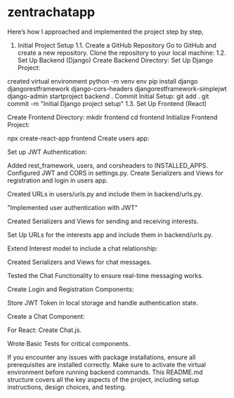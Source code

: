 # zentrachatapp

Here’s how I approached and implemented the project step by step,
1. Initial Project Setup 
1.1. Create a GitHub Repository
Go to GitHub and create a new repository.
Clone the repository to your local machine:
1.2. Set Up Backend (Django)
Create Backend Directory:
Set Up Django Project:

created virtual environment
python -m venv env
pip install django djangorestframework django-cors-headers djangorestframework-simplejwt
django-admin startproject backend .
Commit Initial Setup:
git add .
git commit -m "Initial Django project setup"
1.3. Set Up Frontend (React)

Create Frontend Directory:
mkdir frontend
cd frontend
Initialize Frontend Project:

npx create-react-app frontend
Create users app:

Set up JWT Authentication:

Added rest_framework, users, and corsheaders to INSTALLED_APPS.
Configured JWT and CORS in settings.py.
Create Serializers and Views for registration and login in users app.

Created URLs in users/urls.py and include them in backend/urls.py.


"Implemented user authentication with JWT"

Created Serializers and Views for sending and receiving interests.

Set Up URLs for the interests app and include them in backend/urls.py.


Extend Interest model to include a chat relationship:

Created Serializers and Views for chat messages.

Tested the Chat Functionality to ensure real-time messaging works.

Create Login and Registration Components:

Store JWT Token in local storage and handle authentication state.

Create a Chat Component:

For React: Create Chat.js.



Wrote Basic Tests for critical components.


If you encounter any issues with package installations, ensure all prerequisites are installed correctly.
Make sure to activate the virtual environment before running backend commands. 
This README.md structure covers all the key aspects of the project, including setup instructions, design choices, and testing.